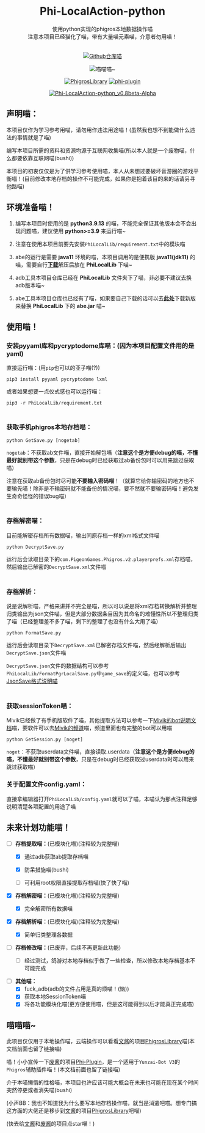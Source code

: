 <div align="center">
<h1>Phi-LocalAction-python</h1>
使用python实现的phigros本地数据操作喵<br>
注意本项目已经猫化了喵，带有大量喵元素喵，介意者勿用喵！<br><br>

[![Github仓库喵](https://img.shields.io/badge/github-Phi--LA--py-red?style=for-the-badge&logo=Github)](https://github.com/wms26/PhigrosLocal)

<img src="https://counter.seku.su/cmoe?name=phi-local-py&theme=r34" title="喵喵喵~"/><br>

[![PhigrosLibrary](https://img.shields.io/badge/文酱-Phigros_Library-blue?style=for-the-badge&logo=Github)](https://github.com/7aGiven/PhigrosLibrary)
[![phi-plugin](https://img.shields.io/badge/废酱-phi--plugin-blue?style=for-the-badge&logo=github)](https://github.com/Catrong/phi-plugin)


[![Phi-LocalAction-python_v0.8beta-Alpha](https://img.shields.io/badge/PRE--release-Phi--LocalAction--python__v0.8beta--Alpha-yellow?style=for-the-badge&logo=Github)](https://github.com/wms26/Phi-LocalAction-python/releases/download/v0.8beta-Alpha/Phi-LocalAction-python_v0.8beta-Alpha.zip)
</div>

## 声明喵：

本项目仅作为学习参考用喵，请勿用作违法用途喵！(虽然我也想不到能做什么违法的事情就是了喵)

编写本项目所需的资料和资源均源于互联网收集喵(所以本人就是一个废物喵，什么都要依靠互联网喵(bushi))

本项目的初衷仅仅是为了供学习参考使用喵，本人从未想过要破坏音游圈的游戏平衡喵！(目前修改本地存档的操作不可能完成，如果你是抱着该目的来的话请另寻他路喵)

## 环境准备喵！

1. 编写本项目时使用的是 **python3.9.13** 的喵，不能完全保证其他版本会不会出现问题喵，建议使用 **python>=3.9** 来运行喵~

2. 注意在使用本项目前要先安装`PhiLocalLib/requirement.txt`中的模块喵

3. abe的运行是需要 **java11** 环境的喵，本项目调用的是便携版 **java11(jdk11)** 的喵，需要自行[**下载**](https://www.oracle.com/java/technologies/downloads/#java11-windows)解压后放在 **PhiLocalLib** 下喵~

4. adb工具本项目仓库已经在 **PhiLocalLib** 文件夹下了喵，非必要不建议去换adb版本喵~

5. abe工具本项目仓库也已经有了喵，如果要自己下载的话可以去[**此处**](https://github.com/nelenkov/android-backup-extractor/releases)下载新版来替换 **PhiLocalLib** 下的 **abe.jar** 喵~

## 使用喵！

### 安装pyyaml库和pycryptodome库喵：(因为本项目配置文件用的是yaml)

直接运行喵：(用`pip`也可以的亚子喵(?))

```
pip3 install pyyaml pycryptodome lxml
```

或者如果想要一点仪式感也可以运行喵：

```
pip3 -r PhiLocalLib/requirement.txt
```

### <br>获取手机phigros本地存档喵：

```
python GetSave.py [nogetab]
```
`nogetab`：不获取ab文件喵，直接开始解包喵（**注意这个是方便debug的喵，不懂最好就别带这个参数**，只是在debug时已经获取过ab备份包时可以用来跳过获取喵）

注意在获取ab备份包时尽可能**不要输入密码喵**！（就算它给你输密码的地方也不要输先喵！除非是不输密码就不能备份的情况喵，要不然就不要输密码喵！避免发生奇奇怪怪的错误bug喵）

### <br>存档解密喵：

目前能解密存档所有数据喵，输出同原存档一样的xml格式文件喵

```
python DecryptSave.py
```

运行后会读取目录下的`com.PigeonGames.Phigros.v2.playerprefs.xml`存档喵，然后输出已解密的`DecryptSave.xml`文件喵

### <br>存档解析：

说是说解析喵，严格来讲并不完全是喵，所以可以说是将xml存档转换解析并整理归类输出为json文件喵，但是大部分数据条目因为其命名的难懂性所以不整理归类了喵（已经整理差不多了喵，剩下的整理了也没有什么大用了喵）

```
python FormatSave.py
```

运行后会读取目录下`DecryptSave.xml`已解密存档文件喵，然后经解析后输出`DecryptSave.json`文件喵

`DecryptSave.json`文件的数据结构可以参考`PhiLocalLib/FormatPgrLocalSave.py`中`game_save`的定义喵，也可以参考[JsonSave格式说明喵](./Json_Info.md)

### <br>获取sessionToken喵：

Mivik已经做了有手机版软件了喵，其他提取方法可以参考一下[Mivik的bot说明文档](https://mivik.moe/pgr-bot-help/)喵，要软件可以去[Mivik的频道](https://pd.qq.com/s/dxabi3law)喵，频道里面也有完整的bot可以用喵

```
python GetSession.py [noget]
```

`noget`：不获取userdata文件喵，直接读取.userdata（**注意这个是方便debug的喵，不懂最好就别带这个参数**，只是在debug时已经获取过userdata时可以用来跳过获取喵）

### 关于配置文件config.yaml：

直接拿编辑器打开`PhiLocalLib/config.yaml`就可以了喵，本喵认为那点注释足够说明清楚各项配置的用途了喵

## 未来计划功能喵！

- [ ] **存档提取喵：**(已模块化喵)(注释较为完整喵)
    - [x] 通过adb获取ab提取存档喵
    - [x] 防呆措施喵(bushi)
    - [ ] 可利用root权限直接提取存档喵(快了快了喵)


- [x] **存档解密喵：**(已模块化喵)(注释较为完整喵)
    - [x] 完全解密所有数据喵


- [x] **存档解析喵：**(已模块化喵)(注释较为完整喵)
  - [x] 简单归类整理各数据


- [ ] **存档修改喵：**(已废弃，后续不再更新此功能)
    - [ ] 经过测试，鸽游对本地存档似乎做了一些检查，所以修改本地存档基本不可能完成


- [ ] **其他喵：**
    - [x] fuck_adb(adb的文件占用是真的烦喵！(恼))
    - [x] 获取本地SessionToken喵
    - [x] 将各功能模块化喵(更方便使用喵，但是这可能得到以后才能真正完成喵)

## 喵喵喵~

此项目仅仅用于本地操作喵，云端操作可以看看[文酱](https://github.com/7aGiven)的项目[PhigrosLibrary](https://github.com/7aGiven/PhigrosLibrary)喵(本文档前面也留了链接喵)

喵！小小宣传一下[废酱](https://github.com/Catrong)的项目[Phi-Plugin](https://github.com/catrong/phi-plugin)，是一个适用于`Yunzai-Bot V3`的`Phigros`辅助插件喵！(本文档前面也留了链接喵)

介于本喵懒惰的性格喵，本项目也许应该可能大概会在未来也可能在现在某个时间突然停更或者消失喵(bushi)

(小声BB：我也不知道我为什么要写本地存档操作喵，就当是消遣吧喵。想专门搞这方面的大佬还是移步到[文酱](https://github.com/7aGiven)的项目[PhigrosLibrary](https://github.com/7aGiven/PhigrosLibrary)吧喵)

(快去给[文酱](https://github.com/7aGiven)和[废酱](https://github.com/Catrong)的项目点star喵！)